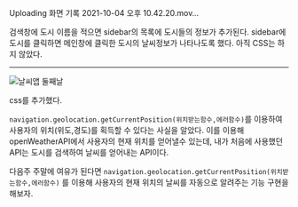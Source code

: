 


Uploading 화면 기록 2021-10-04 오후 10.42.20.mov…




검색창에 도시 이름을 적으면 sidebar의 목록에 도시들의 정보가 추가된다.
sidebar에 도시를 클릭하면 메인창에 클릭한 도시의 날씨정보가 나타나도록 했다.
아직 CSS는 하지 않았다.

-----
![날씨앱 둘째날](https://user-images.githubusercontent.com/66232436/135865341-3d7baec1-93cb-4749-a33c-2cf87fed236d.gif)

css를 추가했다.

`navigation.geolocation.getCurrentPosition(위치받는함수,에러함수)`를 이용하여 사용자의 위치(위도,경도)를 획득할 수 있다는 사실을 알았다.
이를 이용해 openWeatherAPI에서 사용자의 현재 위치를 얻어낼수 있는데, 내가 처음에 사용했던 API는 도시를 검색하여 날씨를 얻어내는 API이다.

다음주 주말에 여유가 된다면 `navigation.geolocation.getCurrentPosition(위치받는함수,에러함수)` 를 이용해 사용자의 현재 위치의 날씨를 자동으로 알려주는 기능 구현을 해보자.

 
